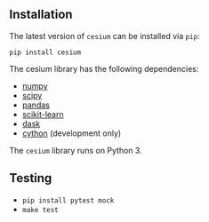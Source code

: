 ## Installation

The latest version of `cesium` can be installed via `pip`:
```
pip install cesium
```

The cesium library has the following dependencies:
- [numpy](http://www.numpy.org/)
- [scipy](http://www.scipy.org/)
- [pandas](http://pandas.pydata.org)
- [scikit-learn](http://scikit-learn.org/)
- [dask](http://dask.pydata.org/)
- [cython](http://cython.org/) (development only)

The `cesium` library runs on Python 3.

## Testing

- `pip install pytest mock`
- `make test`
